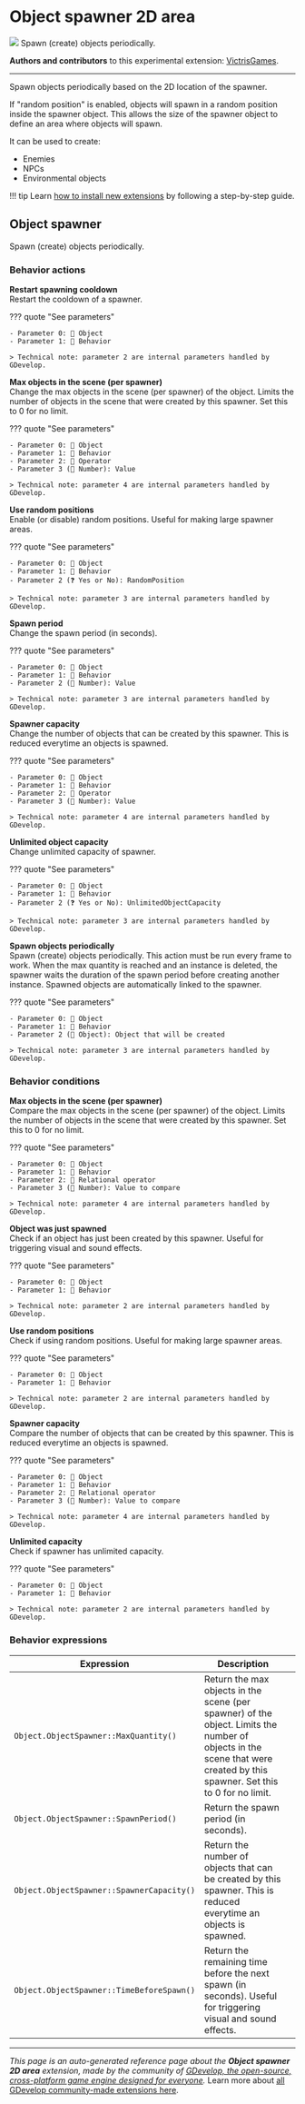 # Object spawner 2D area

<img src="https://resources.gdevelop-app.com/assets/Icons/plus-one.svg" class="extension-icon"></img>
Spawn (create) objects periodically.

**Authors and contributors** to this experimental extension: [VictrisGames](https://gd.games/VictrisGames).

---

Spawn objects periodically based on the 2D location of the spawner.  

If "random position" is enabled, objects will spawn in a random position inside the spawner object. 
This allows the size of the spawner object to define an area where objects will spawn.

It can be used to create:

- Enemies
- NPCs
- Environmental objects

!!! tip
    Learn [how to install new extensions](/gdevelop5/extensions/search) by following a step-by-step guide.



## Object spawner 

Spawn (create) objects periodically. 

### Behavior actions

**Restart spawning cooldown**  
Restart the cooldown of a spawner.

??? quote "See parameters"

    - Parameter 0: 👾 Object
    - Parameter 1: 🧩 Behavior

    > Technical note: parameter 2 are internal parameters handled by GDevelop.

**Max objects in the scene (per spawner)**  
Change the max objects in the scene (per spawner) of the object. Limits the number of objects in the scene that were created by this spawner. Set this to 0 for no limit.

??? quote "See parameters"

    - Parameter 0: 👾 Object
    - Parameter 1: 🧩 Behavior
    - Parameter 2: 🟰 Operator
    - Parameter 3 (🔢 Number): Value

    > Technical note: parameter 4 are internal parameters handled by GDevelop.

**Use random positions**  
Enable (or disable) random positions. Useful for making large spawner areas.

??? quote "See parameters"

    - Parameter 0: 👾 Object
    - Parameter 1: 🧩 Behavior
    - Parameter 2 (❓ Yes or No): RandomPosition

    > Technical note: parameter 3 are internal parameters handled by GDevelop.

**Spawn period**  
Change the spawn period (in seconds).

??? quote "See parameters"

    - Parameter 0: 👾 Object
    - Parameter 1: 🧩 Behavior
    - Parameter 2 (🔢 Number): Value

    > Technical note: parameter 3 are internal parameters handled by GDevelop.

**Spawner capacity**  
Change the number of objects that can be created by this spawner. This is reduced everytime an objects is spawned.

??? quote "See parameters"

    - Parameter 0: 👾 Object
    - Parameter 1: 🧩 Behavior
    - Parameter 2: 🟰 Operator
    - Parameter 3 (🔢 Number): Value

    > Technical note: parameter 4 are internal parameters handled by GDevelop.

**Unlimited object capacity**  
Change unlimited capacity of spawner.

??? quote "See parameters"

    - Parameter 0: 👾 Object
    - Parameter 1: 🧩 Behavior
    - Parameter 2 (❓ Yes or No): UnlimitedObjectCapacity

    > Technical note: parameter 3 are internal parameters handled by GDevelop.

**Spawn objects periodically**  
Spawn (create) objects periodically. This action must be run every frame to work. When the max quantity is reached and an instance is deleted, the spawner waits the duration of the spawn period before creating another instance. Spawned objects are automatically linked to the spawner.

??? quote "See parameters"

    - Parameter 0: 👾 Object
    - Parameter 1: 🧩 Behavior
    - Parameter 2 (👾 Object): Object that will be created

    > Technical note: parameter 3 are internal parameters handled by GDevelop.

### Behavior conditions

**Max objects in the scene (per spawner)**  
Compare the max objects in the scene (per spawner) of the object. Limits the number of objects in the scene that were created by this spawner. Set this to 0 for no limit.

??? quote "See parameters"

    - Parameter 0: 👾 Object
    - Parameter 1: 🧩 Behavior
    - Parameter 2: 🟰 Relational operator
    - Parameter 3 (🔢 Number): Value to compare

    > Technical note: parameter 4 are internal parameters handled by GDevelop.

**Object was just spawned**  
Check if an object has just been created by this spawner. Useful for triggering visual and sound effects.

??? quote "See parameters"

    - Parameter 0: 👾 Object
    - Parameter 1: 🧩 Behavior

    > Technical note: parameter 2 are internal parameters handled by GDevelop.

**Use random positions**  
Check if using random positions. Useful for making large spawner areas.

??? quote "See parameters"

    - Parameter 0: 👾 Object
    - Parameter 1: 🧩 Behavior

    > Technical note: parameter 2 are internal parameters handled by GDevelop.

**Spawner capacity**  
Compare the number of objects that can be created by this spawner. This is reduced everytime an objects is spawned.

??? quote "See parameters"

    - Parameter 0: 👾 Object
    - Parameter 1: 🧩 Behavior
    - Parameter 2: 🟰 Relational operator
    - Parameter 3 (🔢 Number): Value to compare

    > Technical note: parameter 4 are internal parameters handled by GDevelop.

**Unlimited capacity**  
Check if spawner has unlimited capacity.

??? quote "See parameters"

    - Parameter 0: 👾 Object
    - Parameter 1: 🧩 Behavior

    > Technical note: parameter 2 are internal parameters handled by GDevelop.

### Behavior expressions

| Expression | Description |  |
|-----|-----|-----|
| `Object.ObjectSpawner::MaxQuantity()` | Return the max objects in the scene (per spawner) of the object. Limits the number of objects in the scene that were created by this spawner. Set this to 0 for no limit. ||
| `Object.ObjectSpawner::SpawnPeriod()` | Return the spawn period (in seconds). ||
| `Object.ObjectSpawner::SpawnerCapacity()` | Return the number of objects that can be created by this spawner. This is reduced everytime an objects is spawned. ||
| `Object.ObjectSpawner::TimeBeforeSpawn()` | Return the remaining time before the next spawn (in seconds). Useful for triggering visual and sound effects. ||


---

*This page is an auto-generated reference page about the **Object spawner 2D area** extension, made by the community of [GDevelop, the open-source, cross-platform game engine designed for everyone](https://gdevelop.io/).* Learn more about [all GDevelop community-made extensions here](/gdevelop5/extensions).